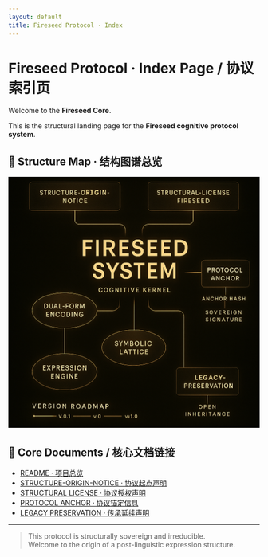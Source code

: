```yaml
---
layout: default
title: Fireseed Protocol · Index
---
```


# Fireseed Protocol · Index Page / 协议索引页

Welcome to the **Fireseed Core**.

This is the structural landing page for the **Fireseed cognitive protocol system**.

## 🔷 Structure Map · 结构图谱总览

![Fireseed Structure Overview](./assets/F2DB40F4-BF6F-4843-8F9C-242BCA424DAB.png)

## 🔗 Core Documents / 核心文档链接

- [README · 项目总览](./README.md)
- [STRUCTURE-ORIGIN-NOTICE · 协议起点声明](./licenses/STRUCTURE-ORIGIN-NOTICE.md)
- [STRUCTURAL LICENSE · 协议授权声明](./licenses/STRUCTURAL-LICENSE-FIRESEED.md)
- [PROTOCOL ANCHOR · 协议锚定信息](./PROTOCOL-ANCHOR.md)
- [LEGACY PRESERVATION · 传承延续声明](./LEGACY-PRESERVATION.md)

---

> This protocol is structurally sovereign and irreducible.  
> Welcome to the origin of a post-linguistic expression structure.
